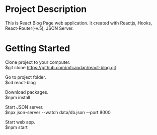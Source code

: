 # Project Description
This is React Blog Page web application. It created with Reactjs, Hooks, React-Router(-v.5), JSON Server.

# Getting Started 
Clone project to your computer.\
$git clone https://github.com/mfcandan/react-blog.git

Go to project folder.\
$cd react-blog

Download packages.\
$npm install

Start JSON server.\
$npx json-server --watch data/db.json --port 8000

Start web app.\
$npm start
